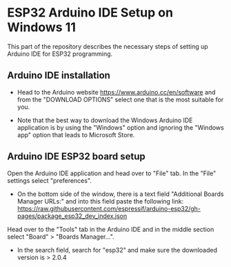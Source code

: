 # ESP32 Arduino IDE Setup on Windows 11
This part of the repository describes the necessary steps of setting up Arduino IDE for ESP32 programming.

## Arduino IDE installation
* Head to the Arduino website https://www.arduino.cc/en/software and from the "DOWNLOAD OPTIONS" select one that is the most suitable for you.

* Note that the best way to download the Windows Arduino IDE application is by using the "Windows" option and ignoring the "Windows app" option that leads to Microsoft Store.

## Arduino IDE ESP32 board setup
Open the Arduino IDE application and head over to "File" tab. In the "File" settings select "preferences".

* On the bottom side of the window, there is a text field "Additional Boards Manager URLs:" and into this field paste the following link: https://raw.githubusercontent.com/espressif/arduino-esp32/gh-pages/package_esp32_dev_index.json

Head over to the "Tools" tab in the Arduino IDE and in the middle section select "Board" > "Boards Manager...".

* In the search field, search for "esp32" and make sure the downloaded version is > 2.0.4
